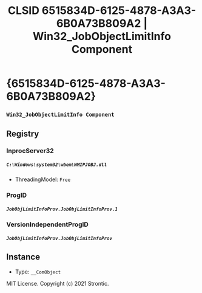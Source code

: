 ﻿---
title: "CLSID 6515834D-6125-4878-A3A3-6B0A73B809A2 | Win32_JobObjectLimitInfo Component"
excerpt: What is COM-Object CLSID 6515834D-6125-4878-A3A3-6B0A73B809A2?
---

# {6515834D-6125-4878-A3A3-6B0A73B809A2}

### `Win32_JobObjectLimitInfo Component`

## Registry


### InprocServer32

##### `C:\Windows\system32\wbem\WMIPJOBJ.dll`
* ThreadingModel: `Free`

### ProgID

##### `JobObjLimitInfoProv.JobObjLimitInfoProv.1`

### VersionIndependentProgID

##### `JobObjLimitInfoProv.JobObjLimitInfoProv`

## Instance

* Type: `__ComObject`

MIT License. Copyright (c) 2021 Strontic.


